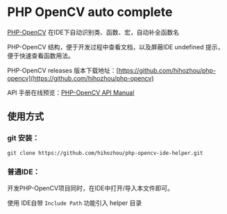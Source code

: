 PHP OpenCV auto complete
========================

[PHP-OpenCV](https://github.com/hihozhou/php-opencv) 在IDE下自动识别类、函数、宏，自动补全函数名

PHP-OpenCV 结构，便于开发过程中查看文档，以及屏蔽IDE undefined 提示，便于快速查看函数用法。

PHP-OpenCV releases 版本下载地址：[https://github.com/hihozhou/php-opencv](https://github.com/hihozhou/php-opencv)

API 手册在线预览：[PHP-OpenCV API Manual](http://php-opencv.hihozhou.com/zh-cn/api/)

## 使用方式
### git 安装：

    git clone https://github.com/hihozhou/php-opencv-ide-helper.git


### 普通IDE：

开发PHP-OpenCV项目同时，在IDE中打开/导入本文件即可。

使用 IDE自带 ``Include Path`` 功能引入 helper 目录
